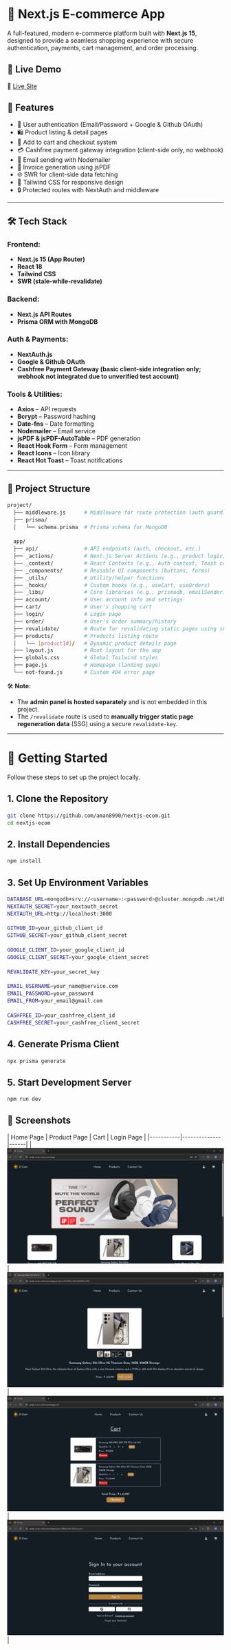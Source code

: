 # 🛒 Next.js E-commerce App

A full-featured, modern e-commerce platform built with **Next.js 15**, designed to provide a seamless shopping experience with secure authentication, payments, cart management, and order processing.

## 🚀 Live Demo

🔗 [Live Site](https://nextjs-ecom-ochre.vercel.app)

## 🧩 Features

- 🔐 User authentication (Email/Password + Google & Github OAuth)
- 🛍️ Product listing & detail pages
- 🛒 Add to cart and checkout system
- 💳 Cashfree payment gateway integration (client-side only, no webhook)
- 📧 Email sending with Nodemailer
- 📄 Invoice generation using jsPDF
- 🌐 SWR for client-side data fetching
- 🎨 Tailwind CSS for responsive design
- 🔒 Protected routes with NextAuth and middleware

---

## 🛠️ Tech Stack

### Frontend:
- **Next.js 15 (App Router)**
- **React 18**
- **Tailwind CSS**
- **SWR (stale-while-revalidate)**

### Backend:
- **Next.js API Routes**
- **Prisma ORM with MongoDB**

### Auth & Payments:
- **NextAuth.js**
- **Google & Github OAuth**
- **Cashfree Payment Gateway (basic client-side integration only; webhook not integrated due to unverified test account)**

### Tools & Utilities:
- **Axios** – API requests
- **Bcrypt** – Password hashing
- **Date-fns** – Date formatting
- **Nodemailer** – Email service
- **jsPDF & jsPDF-AutoTable** – PDF generation
- **React Hook Form** – Form management
- **React Icons** – Icon library
- **React Hot Toast** – Toast notifications

---

## 📂 Project Structure

```bash
project/
  ├── middleware.js      # Middleware for route protection (auth guard)
  ├── prisma/
  │   └── schema.prisma  # Prisma schema for MongoDB

  app/
  ├── api/               # API endpoints (auth, checkout, etc.)
  ├── _actions/          # Next.js Server Actions (e.g., product logic, current user)
  ├── _context/          # React Contexts (e.g., Auth context, Toast context)
  ├── _components/       # Reusable UI components (buttons, forms)
  ├── _utils/            # Utility/helper functions
  ├── _hooks/            # Custom hooks (e.g., useCart, useOrders)
  ├── _libs/             # Core libraries (e.g., prismadb, emailSender)
  ├── account/           # User account info and settings
  ├── cart/              # User's shopping cart
  ├── login/             # Login page
  ├── order/             # User's order summary/history
  ├── revalidate/        # Route for revalidating static pages using secret key
  ├── products/          # Products listing route
  │   └── [productId]/   # Dynamic product details page
  ├── layout.js          # Root layout for the app
  ├── globals.css        # Global Tailwind styles
  ├── page.js            # Homepage (landing page)
  └── not-found.js       # Custom 404 error page
```

🛠 **Note:**

- The **admin panel is hosted separately** and is not embedded in this project.  
- The `/revalidate` route is used to **manually trigger static page regeneration data** (SSG) using a secure `revalidate-key`.

---

# 🧪 Getting Started

Follow these steps to set up the project locally.

## 1. Clone the Repository

```bash
git clone https://github.com/aman8990/nextjs-ecom.git
cd nextjs-ecom
```

## 2. Install Dependencies

```bash
npm install
```

## 3. Set Up Environment Variables

```bash
DATABASE_URL=mongodb+srv://<username>:<password>@cluster.mongodb.net/dbname
NEXTAUTH_SECRET=your_nextauth_secret
NEXTAUTH_URL=http://localhost:3000

GITHUB_ID=your_github_client_id
GITHUB_SECRET=your_github_client_secret

GOOGLE_CLIENT_ID=your_google_client_id
GOOGLE_CLIENT_SECRET=your_google_client_secret

REVALIDATE_KEY=your_secret_key

EMAIL_USERNAME=your_name@service.com
EMAIL_PASSWORD=your_password
EMAIL_FROM=your_email@gmail.com

CASHFREE_ID=your_cashfree_client_id
CASHFREE_SECRET=your_cashfree_client_secret
```

## 4. Generate Prisma Client

```bash
npx prisma generate
```

## 5. Start Development Server

```bash
npm run dev
```

## 📸 Screenshots

| Home Page | Product Page | Cart | Login Page |
|-----------|--------------|------|
| ![Home](public/home.png) | ![Product](public/product.png) | ![Cart](public/cart.png) | ![Login](public/login.png) |



